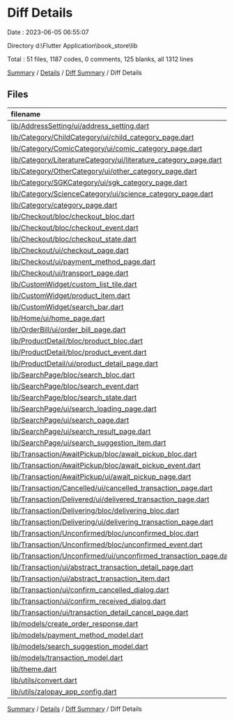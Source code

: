 # Diff Details

Date : 2023-06-05 06:55:07

Directory d:\\Flutter Application\\book_store\\lib

Total : 51 files,  1187 codes, 0 comments, 125 blanks, all 1312 lines

[Summary](results.md) / [Details](details.md) / [Diff Summary](diff.md) / Diff Details

## Files
| filename | language | code | comment | blank | total |
| :--- | :--- | ---: | ---: | ---: | ---: |
| [lib/AddressSetting/ui/address_setting.dart](/lib/AddressSetting/ui/address_setting.dart) | Dart | -3 | 0 | 1 | -2 |
| [lib/Category/ChildCategory/ui/child_category_page.dart](/lib/Category/ChildCategory/ui/child_category_page.dart) | Dart | -14 | 0 | 0 | -14 |
| [lib/Category/ComicCategory/ui/comic_category_page.dart](/lib/Category/ComicCategory/ui/comic_category_page.dart) | Dart | -14 | 0 | 0 | -14 |
| [lib/Category/LiteratureCategory/ui/literature_category_page.dart](/lib/Category/LiteratureCategory/ui/literature_category_page.dart) | Dart | -14 | 0 | 0 | -14 |
| [lib/Category/OtherCategory/ui/other_category_page.dart](/lib/Category/OtherCategory/ui/other_category_page.dart) | Dart | -14 | 0 | 0 | -14 |
| [lib/Category/SGKCategory/ui/sgk_category_page.dart](/lib/Category/SGKCategory/ui/sgk_category_page.dart) | Dart | -14 | 0 | 0 | -14 |
| [lib/Category/ScienceCategory/ui/science_category_page.dart](/lib/Category/ScienceCategory/ui/science_category_page.dart) | Dart | -14 | 0 | 0 | -14 |
| [lib/Category/category_page.dart](/lib/Category/category_page.dart) | Dart | -59 | 0 | 0 | -59 |
| [lib/Checkout/bloc/checkout_bloc.dart](/lib/Checkout/bloc/checkout_bloc.dart) | Dart | 172 | 0 | 19 | 191 |
| [lib/Checkout/bloc/checkout_event.dart](/lib/Checkout/bloc/checkout_event.dart) | Dart | 21 | 2 | 6 | 29 |
| [lib/Checkout/bloc/checkout_state.dart](/lib/Checkout/bloc/checkout_state.dart) | Dart | 11 | 0 | 1 | 12 |
| [lib/Checkout/ui/checkout_page.dart](/lib/Checkout/ui/checkout_page.dart) | Dart | 77 | 0 | 3 | 80 |
| [lib/Checkout/ui/payment_method_page.dart](/lib/Checkout/ui/payment_method_page.dart) | Dart | 184 | 0 | 7 | 191 |
| [lib/Checkout/ui/transport_page.dart](/lib/Checkout/ui/transport_page.dart) | Dart | 8 | 0 | 0 | 8 |
| [lib/CustomWidget/custom_list_tile.dart](/lib/CustomWidget/custom_list_tile.dart) | Dart | -9 | 0 | 0 | -9 |
| [lib/CustomWidget/product_item.dart](/lib/CustomWidget/product_item.dart) | Dart | 32 | 0 | 0 | 32 |
| [lib/CustomWidget/search_bar.dart](/lib/CustomWidget/search_bar.dart) | Dart | 76 | 0 | 3 | 79 |
| [lib/Home/ui/home_page.dart](/lib/Home/ui/home_page.dart) | Dart | -64 | -3 | 0 | -67 |
| [lib/OrderBill/ui/order_bill_page.dart](/lib/OrderBill/ui/order_bill_page.dart) | Dart | 6 | 0 | 0 | 6 |
| [lib/ProductDetail/bloc/product_bloc.dart](/lib/ProductDetail/bloc/product_bloc.dart) | Dart | 14 | 0 | 2 | 16 |
| [lib/ProductDetail/bloc/product_event.dart](/lib/ProductDetail/bloc/product_event.dart) | Dart | 4 | 0 | 2 | 6 |
| [lib/ProductDetail/ui/product_detail_page.dart](/lib/ProductDetail/ui/product_detail_page.dart) | Dart | 3 | 0 | 0 | 3 |
| [lib/SearchPage/bloc/search_bloc.dart](/lib/SearchPage/bloc/search_bloc.dart) | Dart | 96 | 0 | 19 | 115 |
| [lib/SearchPage/bloc/search_event.dart](/lib/SearchPage/bloc/search_event.dart) | Dart | 21 | 0 | 11 | 32 |
| [lib/SearchPage/bloc/search_state.dart](/lib/SearchPage/bloc/search_state.dart) | Dart | 17 | 0 | 9 | 26 |
| [lib/SearchPage/ui/search_loading_page.dart](/lib/SearchPage/ui/search_loading_page.dart) | Dart | 54 | 0 | 3 | 57 |
| [lib/SearchPage/ui/search_page.dart](/lib/SearchPage/ui/search_page.dart) | Dart | 107 | 0 | 5 | 112 |
| [lib/SearchPage/ui/search_result_page.dart](/lib/SearchPage/ui/search_result_page.dart) | Dart | 65 | 0 | 4 | 69 |
| [lib/SearchPage/ui/search_suggestion_item.dart](/lib/SearchPage/ui/search_suggestion_item.dart) | Dart | 32 | 0 | 3 | 35 |
| [lib/Transaction/AwaitPickup/bloc/await_pickup_bloc.dart](/lib/Transaction/AwaitPickup/bloc/await_pickup_bloc.dart) | Dart | 16 | 0 | 3 | 19 |
| [lib/Transaction/AwaitPickup/bloc/await_pickup_event.dart](/lib/Transaction/AwaitPickup/bloc/await_pickup_event.dart) | Dart | 4 | 0 | 2 | 6 |
| [lib/Transaction/AwaitPickup/ui/await_pickup_page.dart](/lib/Transaction/AwaitPickup/ui/await_pickup_page.dart) | Dart | 19 | 0 | 0 | 19 |
| [lib/Transaction/Cancelled/ui/cancelled_transaction_page.dart](/lib/Transaction/Cancelled/ui/cancelled_transaction_page.dart) | Dart | 13 | 0 | 0 | 13 |
| [lib/Transaction/Delivered/ui/delivered_transaction_page.dart](/lib/Transaction/Delivered/ui/delivered_transaction_page.dart) | Dart | 13 | 0 | 0 | 13 |
| [lib/Transaction/Delivering/bloc/delivering_bloc.dart](/lib/Transaction/Delivering/bloc/delivering_bloc.dart) | Dart | 15 | 1 | 0 | 16 |
| [lib/Transaction/Delivering/ui/delivering_transaction_page.dart](/lib/Transaction/Delivering/ui/delivering_transaction_page.dart) | Dart | 30 | 0 | 0 | 30 |
| [lib/Transaction/Unconfirmed/bloc/unconfirmed_bloc.dart](/lib/Transaction/Unconfirmed/bloc/unconfirmed_bloc.dart) | Dart | 16 | 0 | 2 | 18 |
| [lib/Transaction/Unconfirmed/bloc/unconfirmed_event.dart](/lib/Transaction/Unconfirmed/bloc/unconfirmed_event.dart) | Dart | 4 | 0 | 2 | 6 |
| [lib/Transaction/Unconfirmed/ui/unconfirmed_transaction_page.dart](/lib/Transaction/Unconfirmed/ui/unconfirmed_transaction_page.dart) | Dart | 9 | 0 | 0 | 9 |
| [lib/Transaction/ui/abstract_transaction_detail_page.dart](/lib/Transaction/ui/abstract_transaction_detail_page.dart) | Dart | 42 | 0 | 0 | 42 |
| [lib/Transaction/ui/abstract_transaction_item.dart](/lib/Transaction/ui/abstract_transaction_item.dart) | Dart | 8 | 0 | 1 | 9 |
| [lib/Transaction/ui/confirm_cancelled_dialog.dart](/lib/Transaction/ui/confirm_cancelled_dialog.dart) | Dart | -2 | 0 | 0 | -2 |
| [lib/Transaction/ui/confirm_received_dialog.dart](/lib/Transaction/ui/confirm_received_dialog.dart) | Dart | 108 | 0 | 3 | 111 |
| [lib/Transaction/ui/transaction_detail_cancel_page.dart](/lib/Transaction/ui/transaction_detail_cancel_page.dart) | Dart | 5 | 0 | 0 | 5 |
| [lib/models/create_order_response.dart](/lib/models/create_order_response.dart) | Dart | 28 | 0 | 3 | 31 |
| [lib/models/payment_method_model.dart](/lib/models/payment_method_model.dart) | Dart | 26 | 0 | 3 | 29 |
| [lib/models/search_suggestion_model.dart](/lib/models/search_suggestion_model.dart) | Dart | 26 | 0 | 5 | 31 |
| [lib/models/transaction_model.dart](/lib/models/transaction_model.dart) | Dart | 10 | 0 | 0 | 10 |
| [lib/theme.dart](/lib/theme.dart) | Dart | 3 | 0 | 0 | 3 |
| [lib/utils/convert.dart](/lib/utils/convert.dart) | Dart | 4 | 0 | 1 | 5 |
| [lib/utils/zalopay_app_config.dart](/lib/utils/zalopay_app_config.dart) | Dart | 9 | 0 | 2 | 11 |

[Summary](results.md) / [Details](details.md) / [Diff Summary](diff.md) / Diff Details